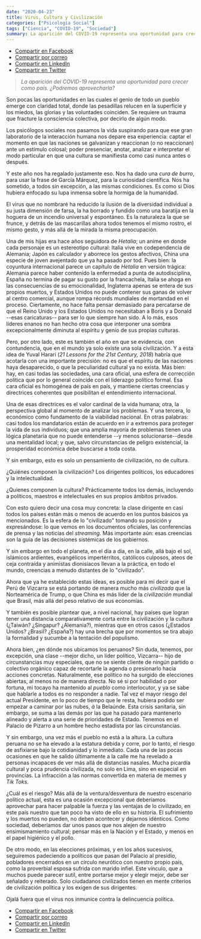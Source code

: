 ```yaml
---
date: "2020-04-23"
title: Virus, Cultura y Civilización
categories: ["Psicología Social"]
tags: ["Ciencia", "COVID-19", "Sociedad"]
summary: La aparición del COVID-19 representa una oportunidad para crecer como país. ¿Podremos aprovecharla?
---
```


- [Compartir en Facebook](https://www.facebook.com/sharer/sharer.php?u=https%3A//www.martinvargas.org.pe/post/virus_y_civ/)
- [Compartir por correo](mailto:?subject=Interesante%20art%C3%ADculo&body=Comparto%20un%20art%C3%ADculo%20interesante...%20%0Ahttps%3A//www.martinvargas.org.pe/post/virus_y_civ/)
- [Compartir en LinkedIn](https://www.linkedin.com/shareArticle?mini=true&url=https%3A//www.martinvargas.org.pe/post/virus_y_civ/&title=Interesante%20art%C3%ADculo&summary=&source=)
- [Compartir en Twitter](https://twitter.com/intent/tweet?text=Les%20comparto%20un%20interesante%20art%C3%ADculo...%0Ahttps%3A//www.martinvargas.org.pe/post/virus_y_civ/)

>*La aparición del COVID-19 representa una oportunidad para crecer como país. ¿Podremos aprovecharla?*

Son pocas las oportunidades en las cuales el genio de todo un pueblo emerge con claridad total, donde las pesadillas relucen en la superficie y los miedos, las glorias y las voluntades coinciden. Se requiere un trauma que fracture la consciencia colectiva, por decirlo de algún modo.

Los psicólogos sociales nos pasamos la vida suspirando para que ese gran laboratorio de la interacción humana nos depare esa experiencia: captar el momento en que las naciones se galvanizan y reaccionan (o no reaccionan) ante un estímulo colosal; poder presenciar, anotar, analizar e interpretar el modo particular en que una cultura se manifiesta como casi nunca antes o después.

Y este año nos ha regalado justamente eso. Nos ha dado una  _cura de burro_, para usar la frase de García Márquez, para la curiosidad científica. Nos ha sometido, a todos sin excepción, a las mismas condiciones. Es como si Dios hubiera enfocado su lupa inmensa sobre la hormiga de la humanidad.

El virus que no nombraré ha reducido la ilusión de la diversidad individual a su justa dimensión de farsa, la ha borrado y fundido como una baratija en la hoguera de un incendio universal y espontáneo. Es la naturaleza la que se frunce, y detrás de las mascarillas ahora todos tenemos el mismo rostro, el mismo gesto, y más allá de la mirada la misma preocupación.

Una de mis hijas era hace años seguidora de  _Hetalia_; un anime en donde cada personaje es un estereotipo cultural: Italia vive en codependencia de Alemania; Japón es calculador y aborrece los gestos afectivos, China una especie de joven avejentado que ya ha pasado por tod. Pues bien: la coyuntura internacional parece un capítulo de  _Hetalia_  en versión trágica: Alemania parece haber contenido la enfermedad a punta de autodisciplina, España no termina de pagar su gusto por la francachela, Italia se ahoga en las consecuencias de su emocionalidad, Inglaterra apenas se entera de sus propios muertos, y Estados Unidos no puede contener sus ganas de volver al centro comercial, aunque rompa récords mundiales de mortandad en el proceso. Ciertamente, no hace falta pensar demasiado para percatarse de que el Reino Unido y los Estados Unidos no necesitaban a Boris y a Donald --esas caricaturas-- para ser lo que siempre han sido. A lo más, esos líderes enanos no han hecho otra cosa que interponer una sombra excepcionalmente diminuta al espíritu y genio de sus propias culturas.

Pero, por otro lado, este es también el año en que se evidencia, con contundencia, que en el mundo ya solo existe una sola civilización. Y a esta idea de Yuval Harari (_21 Lessons for the 21st Century, 2018_) habría que acotarla con una importante precisión: no es que el espíritu de las naciones haya desaparecido, o que la peculiaridad cultural ya no exista. Más bien: hay, en casi todas las sociedades, una cara oficial, una esfera de corrección política que por lo general coincide con el liderazgo político formal. Esa cara oficial es homogénea de país en país, y mantiene ciertas creencias y directrices coherentes que posibilitan el entendimiento internacional.

Una de esas directrices es el valor cardinal de la vida humana; otra, la perspectiva global al momento de analizar los problemas. Y una tercera, lo económico como fundamento de la viabilidad nacional. En otras palabras: casi todos los mandatarios están de acuerdo en ir a extremos para proteger la vida de sus individuos; que una amplia mayoría de problemas tienen una lógica planetaria que no puede entenderse --y menos solucionarse--desde una mentalidad local; y que, salvo circunstancias de peligro existencial, la prosperidad económica debe buscarse a toda costa.

Y sin embargo, esto es solo un pensamiento de civilización, no de cultura.

¿Quiénes componen la civilización? Los dirigentes políticos, los educadores y la intelectualidad.

¿Quienes componen la cultura? Prácticamente todos los demás, incluyendo a políticos, maestros e intelectuales en sus propios ámbitos privados.

Con esto quiero decir una cosa muy concreta: la clase dirigente en casi todos los países están más o menos de acuerdo en los puntos básicos ya mencionados. Es la esfera de lo "civilizado" tomando su posición y expresándose: lo que vemos en los documentos oficiales, las conferencias de prensa y las noticias del  _streaming_. Más importante aún: esas creencias son la guía de las decisiones sistémicas de los gobiernos.

Y sin embargo en todo el planeta, en el día a día, en la calle, allá bajo el sol, islámicos ardientes, evangélicos impertérritos, católicos culposos, ateos de ceja contraída y animistas dionisíacos llevan a la práctica, en todo el mundo, creencias a menudo distantes de lo "civilizado".

Ahora que ya he establecido estas ideas, es posible para mí decir que el Perú de Vizcarra se está portando de manera mucho más  _civilizada_  que la Norteamérica de Trump, o que China es más líder de la  _civilización_  mundial que Brasil, más allá del peso relativo de sus economías.

Y también es posible plantear que, a nivel nacional, hay países que logran tener una distancia comparativamente corta entre la civilización y la cultura (¿Taiwán? ¿Singapur? ¿Alemania?), mientras que en otros casos (¿Estados Unidos? ¿Brasil? ¿España?) hay una brecha que por momentos se tira abajo la formalidad y sucumbe a la tentación del populismo.

Ahora bien, ¿en dónde nos ubicamos los peruanos? Sin duda, tenemos, por excepción, una clase --mejor dicho, un líder político, Vizcarra-- hijo de circunstancias muy especiales, que no se siente cliente de ningún partido o colectivo orgánico capaz de recortarle la agenda o presionarlo hacia acciones concretas. Naturalmente, ese político no ha surgido de elecciones abiertas, al menos no de manera directa. No sé si por habilidad o por fortuna, mi tocayo ha mantenido al  _pueblo_  como interlocutor, y ya se sabe que hablarle a todos es no responder a nadie. Tal vez el mayor riesgo del actual Presidente, en lo poco de tiempo que le resta, hubiera podido ser empezar a caminar por las nubes,  _à_  la Belaúnde. Esta crisis sanitaria, sin embargo, se suma a las demás por las que ha pasado para mantenerlo alineado y alerta a una serie de prioridades de Estado. Tenemos en el Palacio de Pizarro a un hombre hecho estadista por las circunstancias.

Y sin embargo, una vez más el pueblo no está a la altura. La cultura peruana no se ha elevado a la estatura debida y corre, por lo tanto, el riesgo de asfixiarse bajo la cotidianidad y lo inmediato. Cada una de las pocas ocasiones en que he salido últimamente a la calle me ha revelado a personas incapaces de ver más allá de distancias nasales. Mucha picardía cultural y poca prudencia civilizada, no solo en Lima, sino en especial en provincias. La infracción a las normas convertida en materia de memes y  _Tik Toks_.

¿Cuál es el riesgo? Más allá de la ventura/desventura de nuestro escenario político actual, esta es una ocasión excepcional que deberíamos aprovechar para hacer palpable la fuerza y las ventajas de lo civilizado, en este país nuestro que tan poco ha visto de ello en su historia. El sufrimiento y los muertos no pueden, no deben acontecer y dejarnos idénticos. Como sociedad, deberíamos dar unos pasos que nos alejen de nuestro ensimismamiento cultural; pensar más en la Nación y el Estado, y menos en el papel higiénico y el pollo.

De otro modo, en las elecciones próximas, y en los años sucesivos, seguiremos padeciendo a políticos que pasan del Palacio al presidio, pobladores encerrados en un círculo neurótico con nuestro propio país, como la proverbial esposa sufrida con marido infiel. Este vínculo, que a muchos puede parecer sutil, entre portarse mejor y elegir mejor, debe ser señalado y reiterado. Solo ciudadanos civilizados tienen en mente criterios de civilización política y los exigen de sus dirigentes.

Ojalá fuera que el virus nos inmunice contra la delincuencia política.

- [Compartir en Facebook](https://www.facebook.com/sharer/sharer.php?u=https%3A//www.martinvargas.org.pe/post/virus_y_civ/)
- [Compartir por correo](mailto:?subject=Interesante%20art%C3%ADculo&body=Comparto%20un%20art%C3%ADculo%20interesante...%20%0Ahttps%3A//www.martinvargas.org.pe/post/virus_y_civ/)
- [Compartir en LinkedIn](https://www.linkedin.com/shareArticle?mini=true&url=https%3A//www.martinvargas.org.pe/post/virus_y_civ/&title=Interesante%20art%C3%ADculo&summary=&source=)
- [Compartir en Twitter](https://twitter.com/intent/tweet?text=Les%20comparto%20un%20interesante%20art%C3%ADculo...%0Ahttps%3A//www.martinvargas.org.pe/post/virus_y_civ/)